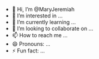- 👋 Hi, I’m @MaryJeremiah
- 👀 I’m interested in ...
- 🌱 I’m currently learning ...
- 💞️ I’m looking to collaborate on ...
- 📫 How to reach me ...
- 😄 Pronouns: ...
- ⚡ Fun fact: ...

<!---
MaryJeremiah/MaryJeremiah is a ✨ special ✨ repository because its `README.md` (this file) appears on your GitHub profile.
You can click the Preview link to take a look at your changes.
--->

